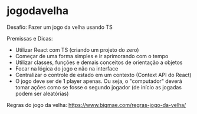 # jogodavelha

Desafio: Fazer um jogo da velha usando TS

Premissas e Dicas:

- Utilizar React com TS (criando um projeto do zero)
- Começar de uma forma simples e ir aprimorando com o tempo
- Utilizar classes, funções e demais conceitos de orientação a objetos
- Focar na lógica do jogo e não na interface
- Centralizar o controle de estado em um contexto (Context API do React)
- O jogo deve ser de 1 player apenas. Ou seja, o "computador" deverá tomar ações como se fosse o segundo jogador (de início as jogadas podem ser aleatórias)


Regras do jogo da velha: https://www.bigmae.com/regras-jogo-da-velha/
